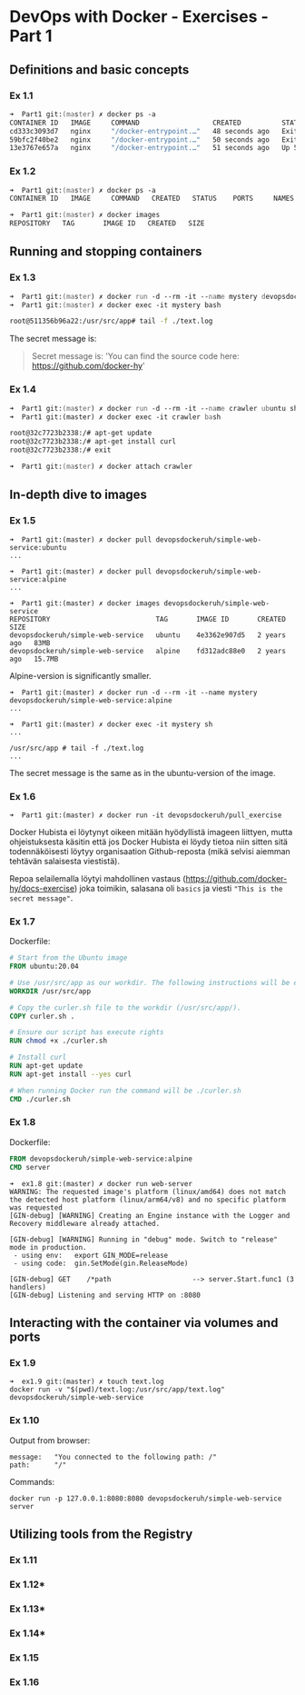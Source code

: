 # DevOps with Docker - Exercises - Part 1

## Definitions and basic concepts

### Ex 1.1

``` zsh
➜  Part1 git:(master) ✗ docker ps -a
CONTAINER ID   IMAGE     COMMAND                  CREATED          STATUS                      PORTS     NAMES
cd333c3093d7   nginx     "/docker-entrypoint.…"   48 seconds ago   Exited (0) 34 seconds ago             recursing_swartz
59bfc2f40be2   nginx     "/docker-entrypoint.…"   50 seconds ago   Exited (0) 34 seconds ago             gracious_bell
13e3767e657a   nginx     "/docker-entrypoint.…"   51 seconds ago   Up 50 seconds               80/tcp    angry_meitner
```

### Ex 1.2

``` zsh
➜  Part1 git:(master) ✗ docker ps -a      
CONTAINER ID   IMAGE     COMMAND   CREATED   STATUS    PORTS     NAMES

```

``` zsh
➜  Part1 git:(master) ✗ docker images
REPOSITORY   TAG       IMAGE ID   CREATED   SIZE

```

## Running and stopping containers

### Ex 1.3

``` zsh
➜  Part1 git:(master) ✗ docker run -d --rm -it --name mystery devopsdockeruh/simple-web-service:ubuntu
➜  Part1 git:(master) ✗ docker exec -it mystery bash
```

``` bash
root@511356b96a22:/usr/src/app# tail -f ./text.log
```

The secret message is:
>Secret message is: 'You can find the source code here: <https://github.com/docker-hy>'

### Ex 1.4

``` zsh
➜  Part1 git:(master) ✗ docker run -d --rm -it --name crawler ubuntu sh -c 'while true; do echo "Input website:"; read website; echo "Searching.."; sleep 1; curl http://$website; done' 
➜  Part1 git:(master) ✗ docker exec -it crawler bash
```

``` bash
root@32c7723b2338:/# apt-get update
root@32c7723b2338:/# apt-get install curl
root@32c7723b2338:/# exit
```

``` zsh
➜  Part1 git:(master) ✗ docker attach crawler
```

## In-depth dive to images

### Ex 1.5

``` Shell
➜  Part1 git:(master) ✗ docker pull devopsdockeruh/simple-web-service:ubuntu
...

➜  Part1 git:(master) ✗ docker pull devopsdockeruh/simple-web-service:alpine
...

➜  Part1 git:(master) ✗ docker images devopsdockeruh/simple-web-service
REPOSITORY                          TAG       IMAGE ID       CREATED       SIZE
devopsdockeruh/simple-web-service   ubuntu    4e3362e907d5   2 years ago   83MB
devopsdockeruh/simple-web-service   alpine    fd312adc88e0   2 years ago   15.7MB
```

Alpine-version is significantly smaller.

``` Shell
➜  Part1 git:(master) ✗ docker run -d --rm -it --name mystery devopsdockeruh/simple-web-service:alpine
...

➜  Part1 git:(master) ✗ docker exec -it mystery sh
...
```

``` Shell
/usr/src/app # tail -f ./text.log
...
```

The secret message is the same as in the ubuntu-version of the image.

### Ex 1.6

``` Shell
➜  Part1 git:(master) ✗ docker run -it devopsdockeruh/pull_exercise
````

Docker Hubista ei löytynyt oikeen mitään hyödyllistä imageen liittyen, mutta ohjeistuksesta käsitin että jos Docker Hubista ei löydy tietoa niin sitten sitä todennäköisesti löytyy organisaation Github-reposta (mikä selvisi aiemman tehtävän salaisesta viestistä).

Repoa selailemalla löytyi mahdollinen vastaus (<https://github.com/docker-hy/docs-exercise>) joka toimikin, salasana oli `basics` ja viesti `"This is the secret message"`.

### Ex 1.7

Dockerfile:

``` Dockerfile
# Start from the Ubuntu image
FROM ubuntu:20.04

# Use /usr/src/app as our workdir. The following instructions will be executed in this location.
WORKDIR /usr/src/app

# Copy the curler.sh file to the workdir (/usr/src/app/).
COPY curler.sh .

# Ensure our script has execute rights
RUN chmod +x ./curler.sh

# Install curl
RUN apt-get update
RUN apt-get install --yes curl

# When running Docker run the command will be ./curler.sh
CMD ./curler.sh
```

### Ex 1.8

Dockerfile:

``` Dockerfile
FROM devopsdockeruh/simple-web-service:alpine
CMD server
```

``` Shell
➜  ex1.8 git:(master) ✗ docker run web-server
WARNING: The requested image's platform (linux/amd64) does not match the detected host platform (linux/arm64/v8) and no specific platform was requested
[GIN-debug] [WARNING] Creating an Engine instance with the Logger and Recovery middleware already attached.

[GIN-debug] [WARNING] Running in "debug" mode. Switch to "release" mode in production.
 - using env:   export GIN_MODE=release
 - using code:  gin.SetMode(gin.ReleaseMode)

[GIN-debug] GET    /*path                    --> server.Start.func1 (3 handlers)
[GIN-debug] Listening and serving HTTP on :8080
```

## Interacting with the container via volumes and ports

### Ex 1.9

``` Shell
➜  ex1.9 git:(master) ✗ touch text.log
docker run -v "$(pwd)/text.log:/usr/src/app/text.log" devopsdockeruh/simple-web-service
```

### Ex 1.10

Output from browser:

``` Text
message:   "You connected to the following path: /"
path:      "/"
```

Commands:

``` Shell
docker run -p 127.0.0.1:8080:8080 devopsdockeruh/simple-web-service server
```

## Utilizing tools from the Registry

### Ex 1.11



### Ex 1.12*

### Ex 1.13*

### Ex 1.14*

### Ex 1.15

### Ex 1.16
